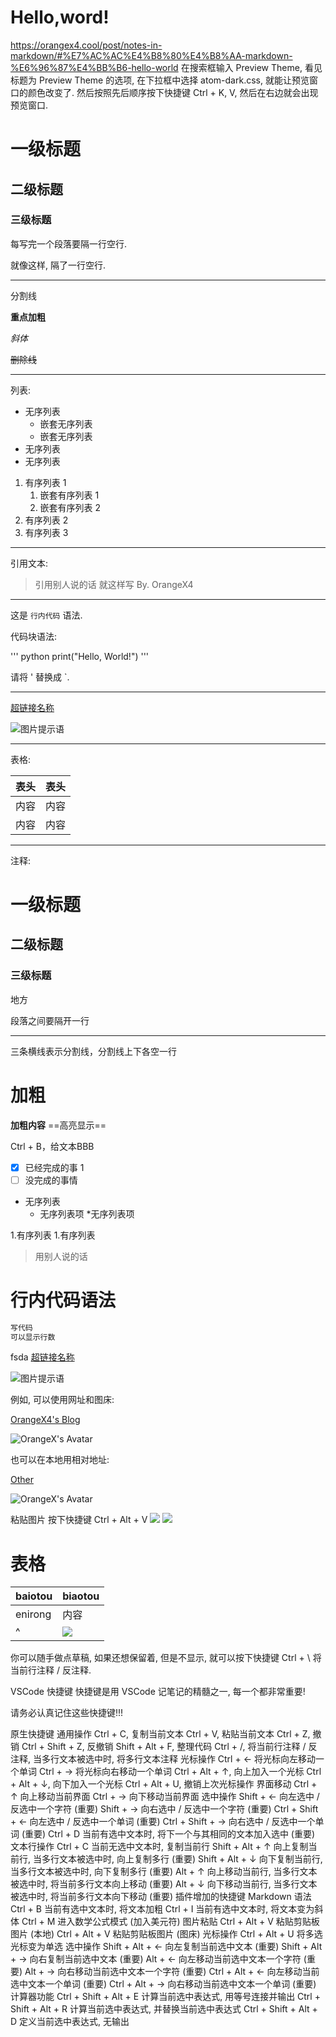# Hello,word!
https://orangex4.cool/post/notes-in-markdown/#%E7%AC%AC%E4%B8%80%E4%B8%AA-markdown-%E6%96%87%E4%BB%B6-hello-world
在搜索框输入 Preview Theme, 看见标题为 Preview Theme 的选项, 在下拉框中选择 atom-dark.css, 就能让预览窗口的颜色改变了.
然后按照先后顺序按下快捷键 Ctrl + K, V, 然后在右边就会出现预览窗口.
# 一级标题

## 二级标题

### 三级标题

每写完一个段落要隔一行空行.

就像这样, 隔了一行空行.

---

分割线

**重点加粗**

*斜体*

~~删除线~~

---

列表:

* 无序列表
  * 嵌套无序列表
  * 嵌套无序列表
* 无序列表
* 无序列表

1. 有序列表 1
   1. 嵌套有序列表 1
   2. 嵌套有序列表 2
2. 有序列表 2
3. 有序列表 3

---

引用文本:

> 引用别人说的话
> 就这样写
> By. OrangeX4

---

这是 `行内代码` 语法.

代码块语法:

''' python
print("Hello, World!")
'''

请将 ' 替换成 `.

---

[超链接名称](链接地址)

![图片提示语](图片地址)

---

表格:

| 表头 | 表头 |
| ---- | ---- |
| 内容 | 内容 |
| 内容 | 内容 |

---

注释:

<!-- 你看不见我 -->
# 一级标题
## 二级标题
### 三级标题
地方

段落之间要隔开一行

 ---

三条横线表示分割线，分割线上下各空一行
# 加粗
**加粗内容**
==高亮显示==

  Ctrl + B，给文本BBB
 - [x] 已经完成的事 1
 - [ ] 没完成的事情
* 无序列表
    * 无序列表项
      *无序列表项

1.有序列表
  1.有序列表

>用别人说的话

# 行内代码语法

```javascript {.line-numbers}
写代码
可以显示行数
```

 fsda 
 [超链接名称](链接地址)

![图片提示语](图片地址)

例如, 可以使用网址和图床:

[OrangeX4's Blog](https://orangex4.cool/)

![OrangeX's Avatar](https://orangex4.cool/images/icons/profile.jpg)

也可以在本地用相对地址:

[Other](other.md)

![OrangeX's Avatar](images/profile.jpg)

粘贴图片
按下快捷键 Ctrl + Alt + V
![](image/2021-12-23-16-01-00.png)
![](image/2021-12-23-16-02-18.png)

# 表格
| baiotou | biaotou |
| ---- | ---- |
| enirong | 内容 |
| ^    | ![](image/2021-12-23-16-02-18.png)|

你可以随手做点草稿, 如果还想保留着, 但是不显示, 就可以按下快捷键 Ctrl + \ 将当前行注释 / 反注释.

VSCode 快捷键
快捷键是用 VSCode 记笔记的精髓之一, 每一个都非常重要!

请务必认真记住这些快捷键!!!

原生快捷键
通用操作
Ctrl + C, 复制当前文本
Ctrl + V, 粘贴当前文本
Ctrl + Z, 撤销
Ctrl + Shift + Z, 反撤销
Shift + Alt + F, 整理代码
Ctrl + /, 将当前行注释 / 反注释, 当多行文本被选中时, 将多行文本注释
光标操作
Ctrl + ← 将光标向左移动一个单词
Ctrl + → 将光标向右移动一个单词
Ctrl + Alt + ↑, 向上加入一个光标
Ctrl + Alt + ↓, 向下加入一个光标
Ctrl + Alt + U, 撤销上次光标操作
界面移动
Ctrl + ↑ 向上移动当前界面
Ctrl + → 向下移动当前界面
选中操作
Shift + ← 向左选中 / 反选中一个字符 (重要)
Shift + → 向右选中 / 反选中一个字符 (重要)
Ctrl + Shift + ← 向左选中 / 反选中一个单词 (重要)
Ctrl + Shift + → 向右选中 / 反选中一个单词 (重要)
Ctrl + D 当前有选中文本时, 将下一个与其相同的文本加入选中 (重要)
文本行操作
Ctrl + C 当前无选中文本时, 复制当前行
Shift + Alt + ↑ 向上复制当前行, 当多行文本被选中时, 向上复制多行 (重要)
Shift + Alt + ↓ 向下复制当前行, 当多行文本被选中时, 向下复制多行 (重要)
Alt + ↑ 向上移动当前行, 当多行文本被选中时, 将当前多行文本向上移动 (重要)
Alt + ↓ 向下移动当前行, 当多行文本被选中时, 将当前多行文本向下移动 (重要)
插件增加的快捷键
Markdown 语法
Ctrl + B 当前有选中文本时, 将文本加粗
Ctrl + I 当前有选中文本时, 将文本变为斜体
Ctrl + M 进入数学公式模式 (加入美元符)
图片粘贴
Ctrl + Alt + V 粘贴剪贴板图片 (本地)
Ctrl + Alt + V 粘贴剪贴板图片 (图床)
光标操作
Ctrl + Alt + U 将多选光标变为单选
选中操作
Shift + Alt + ← 向左复制当前选中文本 (重要)
Shift + Alt + → 向右复制当前选中文本 (重要)
Alt + ← 向左移动当前选中文本一个字符 (重要)
Alt + → 向右移动当前选中文本一个字符 (重要)
Ctrl + Alt + ← 向左移动当前选中文本一个单词 (重要)
Ctrl + Alt + → 向右移动当前选中文本一个单词 (重要)
计算器功能
Ctrl + Shift + Alt + E 计算当前选中表达式, 用等号连接并输出
Ctrl + Shift + Alt + R 计算当前选中表达式, 并替换当前选中表达式
Ctrl + Shift + Alt + D 定义当前选中表达式, 无输出